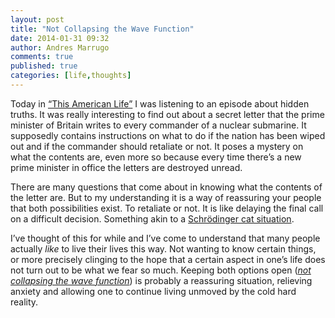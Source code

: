 ```yaml
---
layout: post
title: "Not Collapsing the Wave Function"
date: 2014-01-31 09:32
author: Andres Marrugo
comments: true
published: true
categories: [life,thoughts]
---
```


Today in [“This American Life”][1] I was listening to an episode about hidden truths. It was really interesting to find out about a secret letter that the prime minister of Britain writes to every commander of a nuclear submarine. It supposedly contains instructions on what to do if the nation has been wiped out and if the commander should retaliate or not. It poses a mystery on what the contents are, even more so because every time there’s a new prime minister in office the letters are destroyed unread.

There are many questions that come about in knowing what the contents of the letter are. But to my understanding it is a way of reassuring your people that both possibilities exist. To retaliate or not. It is like delaying the final call on a difficult decision. Something akin to a [Schrödinger cat situation][2].  

I’ve thought of this for while and I’ve come to understand that many people actually *like* to live their lives this way. Not wanting to know certain things, or more precisely clinging to the hope that a certain aspect in one’s life does not turn out to be what we fear so much. Keeping both options open ([*not collapsing the wave function*][3]) is probably a reassuring situation, relieving anxiety and allowing one to continue living unmoved by the cold hard reality. 


[1]: http://www.thisamericanlife.org/radio-archives/episode/399/contents-unknown "Contents Unknown | This American Life"
[2]: http://en.wikipedia.org/wiki/Schrodinger_cat "Schrödinger's cat - Wikipedia, the free encyclopedia"
[3]: http://en.wikipedia.org/wiki/Wave_function "Wave function - Wikipedia, the free encyclopedia"